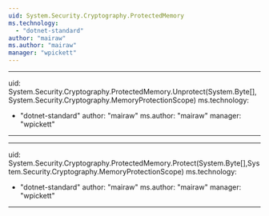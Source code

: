 ```yaml
---
uid: System.Security.Cryptography.ProtectedMemory
ms.technology: 
  - "dotnet-standard"
author: "mairaw"
ms.author: "mairaw"
manager: "wpickett"
---
```


---
uid: System.Security.Cryptography.ProtectedMemory.Unprotect(System.Byte[],System.Security.Cryptography.MemoryProtectionScope)
ms.technology: 
  - "dotnet-standard"
author: "mairaw"
ms.author: "mairaw"
manager: "wpickett"
---

---
uid: System.Security.Cryptography.ProtectedMemory.Protect(System.Byte[],System.Security.Cryptography.MemoryProtectionScope)
ms.technology: 
  - "dotnet-standard"
author: "mairaw"
ms.author: "mairaw"
manager: "wpickett"
---
